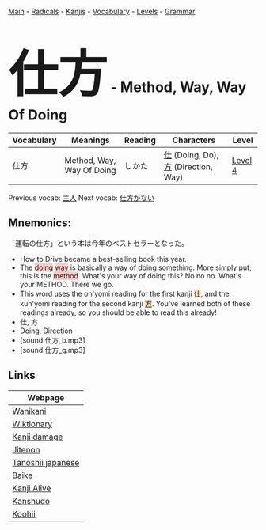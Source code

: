 <style> bigfont {font-size: 100px}</style>
[Main](../README.md) -
[Radicals](../radicals.md) -
[Kanjis](../kanjis.md) -
[Vocabulary](../vocabulary.md) -
[Levels](../levels.md) -
[Grammar](../grammar.md)
# <bigfont> 仕方</bigfont> - Method, Way, Way Of Doing 

| Vocabulary | Meanings | Reading | Characters | Level |
| --- | --- | --- | --- | --- |
| 仕方 | Method, Way, Way Of Doing | しかた |  [仕](../kanjis/仕.md) (Doing, Do), [方](../kanjis/方.md) (Direction, Way) | [Level 4](../levels/wk_level4.md) |

Previous vocab: [主人](主人.md) Next vocab: [仕方がない](仕方がない.md) 

## Mnemonics:
「運転の仕方」という本は今年のベストセラーとなった。
* How to Drive became a best-selling book this year.
* The <span style="background-color:#ffcccb"> doing</span> <span style="background-color:#ffcccb"> way</span> is basically a way of doing something. More simply put, this is the <span style="background-color:#ffcccb"> method</span>. What's your way of doing this? No no no. What's your METHOD. There we go.
* This word uses the on'yomi reading for the first kanji <span style="background-color:#fed8b1"> [仕](https://jisho.org/search/仕)</span>, and the kun'yomi reading for the second kanji <span style="background-color:#fed8b1"> [方](https://jisho.org/search/方)</span>. You've learned both of these readings already, so you should be able to read this already!
* 仕, 方
* Doing, Direction
* [sound:仕方_b.mp3]
* [sound:仕方_g.mp3]


## Links 

| Webpage |
| --- |
| [Wanikani          ](https://www.wanikani.com/kanji/仕方) |
| [Wiktionary        ](https://en.wiktionary.org/wiki/仕方) |
| [Kanji damage      ](http://www.kanjidamage.com/kanji/search?utf8=✓&q=仕方) |
| [Jitenon           ](https://jitenon.com/kanji/仕方) |
| [Tanoshii japanese ](https://www.tanoshiijapanese.com/dictionary/kanji.cfm?k=仕方) |
| [Baike             ](https://baike.baidu.com/item/仕方) |
| [Kanji Alive       ](https://app.kanjialive.com/仕方) |
| [Kanshudo          ](https://www.kanshudo.com/searchmn?q=仕方) |
| [Koohii            ](https://kanji.koohii.com/study/kanji/仕方) |

